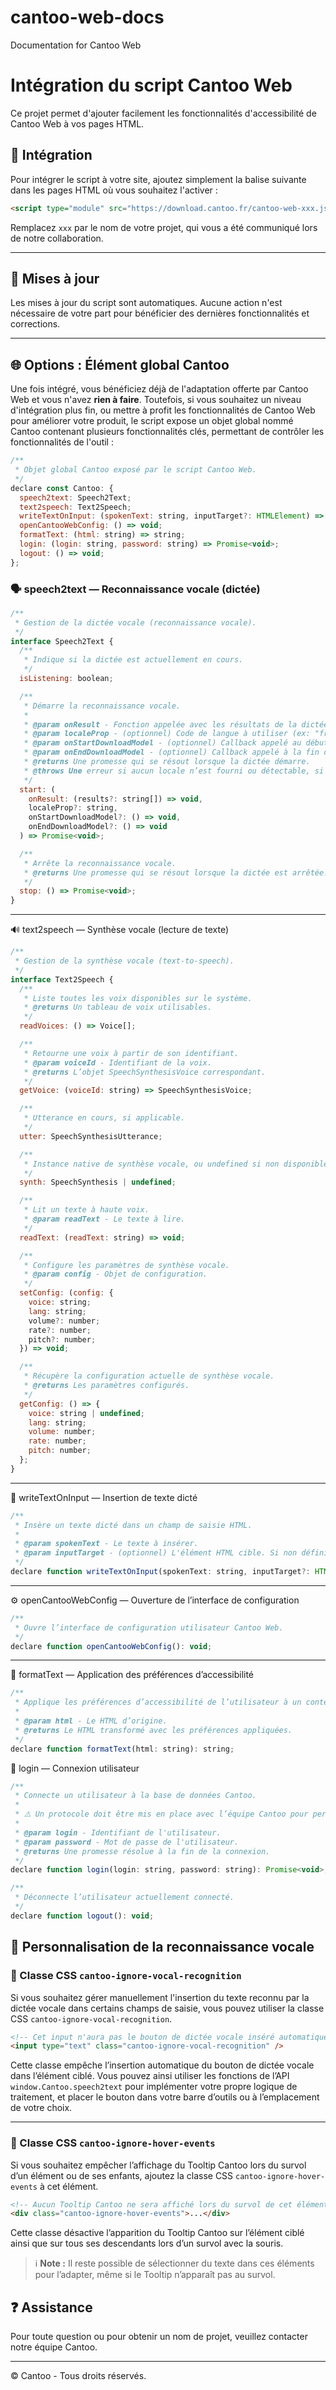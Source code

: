 # cantoo-web-docs
Documentation for Cantoo Web

# Intégration du script Cantoo Web

Ce projet permet d'ajouter facilement les fonctionnalités d'accessibilité de Cantoo Web à vos pages HTML.

## 🔧 Intégration

Pour intégrer le script à votre site, ajoutez simplement la balise suivante dans les pages HTML où vous souhaitez l'activer :

```html
<script type="module" src="https://download.cantoo.fr/cantoo-web-xxx.js" defer></script>
```

Remplacez `xxx` par le nom de votre projet, qui vous a été communiqué lors de notre collaboration.

---

## 🔄 Mises à jour

Les mises à jour du script sont automatiques. Aucune action n'est nécessaire de votre part pour bénéficier des dernières fonctionnalités et corrections.

---

## 🌐 Options : Élément global Cantoo

Une fois intégré, vous bénéficiez déjà de l'adaptation offerte par Cantoo Web et vous n'avez **rien à faire**. Toutefois, si vous souhaitez un niveau d'intégration plus fin, ou mettre à profit les fonctionnalités de Cantoo Web pour améliorer votre produit, le script expose un objet global nommé Cantoo contenant plusieurs fonctionnalités clés, permettant de contrôler les fonctionnalités de l'outil :

```js
/**
 * Objet global Cantoo exposé par le script Cantoo Web.
 */
declare const Cantoo: {
  speech2text: Speech2Text;
  text2speech: Text2Speech;
  writeTextOnInput: (spokenText: string, inputTarget?: HTMLElement) => void;
  openCantooWebConfig: () => void;
  formatText: (html: string) => string;
  login: (login: string, password: string) => Promise<void>;
  logout: () => void;
};
```

### 🗣️ speech2text — Reconnaissance vocale (dictée)

```js
/**
 * Gestion de la dictée vocale (reconnaissance vocale).
 */
interface Speech2Text {
  /**
   * Indique si la dictée est actuellement en cours.
   */
  isListening: boolean;

  /**
   * Démarre la reconnaissance vocale.
   *
   * @param onResult - Fonction appelée avec les résultats de la dictée.
   * @param localeProp - (optionnel) Code de langue à utiliser (ex: "fr-FR"). Si non fourni, la langue est déduite automatiquement.
   * @param onStartDownloadModel - (optionnel) Callback appelé au début du téléchargement d’un modèle vocal si nécessaire.
   * @param onEndDownloadModel - (optionnel) Callback appelé à la fin du téléchargement d’un modèle vocal.
   * @returns Une promesse qui se résout lorsque la dictée démarre.
   * @throws Une erreur si aucun locale n’est fourni ou détectable, si la Speech API n’est pas disponible ou si les permissions sont refusées.
   */
  start: (
    onResult: (results?: string[]) => void,
    localeProp?: string,
    onStartDownloadModel?: () => void,
    onEndDownloadModel?: () => void
  ) => Promise<void>;

  /**
   * Arrête la reconnaissance vocale.
   * @returns Une promesse qui se résout lorsque la dictée est arrêtée.
   */
  stop: () => Promise<void>;
}
```

---

🔊 text2speech — Synthèse vocale (lecture de texte)

```js
/**
 * Gestion de la synthèse vocale (text-to-speech).
 */
interface Text2Speech {
  /**
   * Liste toutes les voix disponibles sur le système.
   * @returns Un tableau de voix utilisables.
   */
  readVoices: () => Voice[];

  /**
   * Retourne une voix à partir de son identifiant.
   * @param voiceId - Identifiant de la voix.
   * @returns L’objet SpeechSynthesisVoice correspondant.
   */
  getVoice: (voiceId: string) => SpeechSynthesisVoice;

  /**
   * Utterance en cours, si applicable.
   */
  utter: SpeechSynthesisUtterance;

  /**
   * Instance native de synthèse vocale, ou undefined si non disponible.
   */
  synth: SpeechSynthesis | undefined;

  /**
   * Lit un texte à haute voix.
   * @param readText - Le texte à lire.
   */
  readText: (readText: string) => void;

  /**
   * Configure les paramètres de synthèse vocale.
   * @param config - Objet de configuration.
   */
  setConfig: (config: {
    voice: string;
    lang: string;
    volume?: number;
    rate?: number;
    pitch?: number;
  }) => void;

  /**
   * Récupère la configuration actuelle de synthèse vocale.
   * @returns Les paramètres configurés.
   */
  getConfig: () => {
    voice: string | undefined;
    lang: string;
    volume: number;
    rate: number;
    pitch: number;
  };
}
```

---

🧠 writeTextOnInput — Insertion de texte dicté

```js
/**
 * Insère un texte dicté dans un champ de saisie HTML.
 * 
 * @param spokenText - Le texte à insérer.
 * @param inputTarget - (optionnel) L'élément HTML cible. Si non défini, le focus actuel est utilisé.
 */
declare function writeTextOnInput(spokenText: string, inputTarget?: HTMLElement): void;
```

---

⚙️ openCantooWebConfig — Ouverture de l’interface de configuration

```js
/**
 * Ouvre l’interface de configuration utilisateur Cantoo Web.
 */
declare function openCantooWebConfig(): void;
```

---

🎨 formatText — Application des préférences d’accessibilité

```js
/**
 * Applique les préférences d’accessibilité de l’utilisateur à un contenu HTML.
 *
 * @param html - Le HTML d’origine.
 * @returns Le HTML transformé avec les préférences appliquées.
 */
declare function formatText(html: string): string;
```

🔐 login — Connexion utilisateur

```js
/**
 * Connecte un utilisateur à la base de données Cantoo.
 *
 * ⚠️ Un protocole doit être mis en place avec l’équipe Cantoo pour permettre l’enregistrement.
 *
 * @param login - Identifiant de l'utilisateur.
 * @param password - Mot de passe de l'utilisateur.
 * @returns Une promesse résolue à la fin de la connexion.
 */
declare function login(login: string, password: string): Promise<void>;

/**
 * Déconnecte l’utilisateur actuellement connecté.
 */
declare function logout(): void;
```

## 🎯 Personnalisation de la reconnaissance vocale

### 🚫 Classe CSS `cantoo-ignore-vocal-recognition`

Si vous souhaitez gérer manuellement l'insertion du texte reconnu par la dictée vocale dans certains champs de saisie, vous pouvez utiliser la classe CSS `cantoo-ignore-vocal-recognition`.

```html
<!-- Cet input n'aura pas le bouton de dictée vocale inséré automatiquement -->
<input type="text" class="cantoo-ignore-vocal-recognition" />
```

Cette classe empêche l’insertion automatique du bouton de dictée vocale dans l’élément ciblé. Vous pouvez ainsi utiliser les fonctions de l’API `window.Cantoo.speech2text` pour implémenter votre propre logique de traitement, et placer le bouton dans votre barre d’outils ou à l’emplacement de votre choix.

---

### 🚫 Classe CSS `cantoo-ignore-hover-events`

Si vous souhaitez empêcher l’affichage du Tooltip Cantoo lors du survol d’un élément ou de ses enfants, ajoutez la classe CSS `cantoo-ignore-hover-events` à cet élément.

```html
<!-- Aucun Tooltip Cantoo ne sera affiché lors du survol de cet élément ou de ses enfants -->
<div class="cantoo-ignore-hover-events">...</div>
```

Cette classe désactive l’apparition du Tooltip Cantoo sur l’élément ciblé ainsi que sur tous ses descendants lors d’un survol avec la souris.

> ℹ️ **Note :** Il reste possible de sélectionner du texte dans ces éléments pour l’adapter, même si le Tooltip n’apparaît pas au survol.

## ❓ Assistance

Pour toute question ou pour obtenir un nom de projet, veuillez contacter notre équipe Cantoo.

---

© Cantoo - Tous droits réservés.

